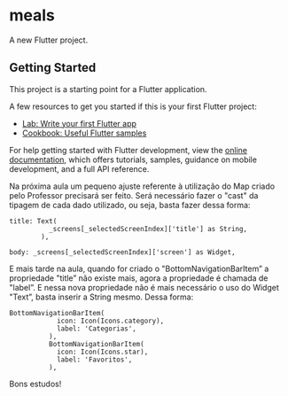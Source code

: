 # meals

A new Flutter project.

## Getting Started

This project is a starting point for a Flutter application.

A few resources to get you started if this is your first Flutter project:

- [Lab: Write your first Flutter app](https://docs.flutter.dev/get-started/codelab)
- [Cookbook: Useful Flutter samples](https://docs.flutter.dev/cookbook)

For help getting started with Flutter development, view the
[online documentation](https://docs.flutter.dev/), which offers tutorials,
samples, guidance on mobile development, and a full API reference.

Na próxima aula um pequeno ajuste referente à utilização do Map criado pelo Professor precisará ser feito. Será necessário fazer o "cast" da tipagem de cada dado utilizado, ou seja, basta fazer dessa forma:

    title: Text(
              _screens[_selectedScreenIndex]['title'] as String,
            ),

    body: _screens[_selectedScreenIndex]['screen'] as Widget,

E mais tarde na aula, quando for criado o "BottomNavigationBarItem” a propriedade "title” não existe mais, agora a propriedade é chamada de "label”. E nessa nova propriedade não é mais necessário o uso do Widget "Text”, basta inserir a String mesmo. Dessa forma:

    BottomNavigationBarItem(
                icon: Icon(Icons.category),
                label: 'Categorias',
              ),
              BottomNavigationBarItem(
                icon: Icon(Icons.star),
                label: 'Favoritos',
              ),

Bons estudos!